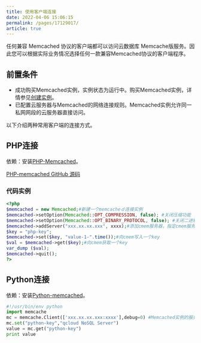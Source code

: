 ```yaml
---
title: 使用客户端连接
date: 2022-04-06 15:06:15
permalink: /pages/17129017/
article: true
---
```


任何兼容 Memcached 协议的客户端都可以访问云数据库 Memcache版服务。因此您可以根据实际业务情况选择任何一款兼容Memcached协议的客户端程序。

## 前置条件

- 成功购买Memcached实例，实例状态为运行中。购买Memcached实例，详情参见[创建实例](./../../04.操作指南/01.管理实例/00.创建实例.md)。
- 已配置云服务器与Memcached的网络连接规则。Memcached实例允许同一私网网段的云服务器直接访问。

以下介绍两种常用客户端的连接方式。

## PHP连接

依赖：安装[PHP-Memcached](https://www.php.net/manual/zh/book.memcached.php)。

[PHP-memcached GitHub 源码](https://github.com/php-memcached-dev/php-memcached)

### 代码实例

```PHP
<?php
$memcached = new Memcached;#新建一个memcacheｄ连接实例
$memcached->setOption(Memcached::OPT_COMPRESSION, false); #关闭压缩功能
$memcached->setOption(Memcached::OPT_BINARY_PROTOCOL, false); #关闭二进制协议
$memcached->addServer("xxx.xx.xx.xxx", xxxx);#添加cmem服务器，指定cmem服务器IP和端口
$key = "php-key";
$memcached->set($key, "value-1-".time());#向cmem写入一个key
$val = $memcached->get($key);#向cmem获取一个key
var_dump ($val);
$memcached->quit();
?>
```

## Python连接

依赖：安装[Python-memcached](https://pypi.org/project/python-memcached/)。

```python
#!/usr/bin/env python
import memcache
mc = memcache.Client(['xxx.xx.xx.xxx:xxxx'],debug=0) #Memcached实例的服务IP和服务端口
mc.set("python-key","qcloud NoSQL Server")
value = mc.get("python-key")
print value
```

